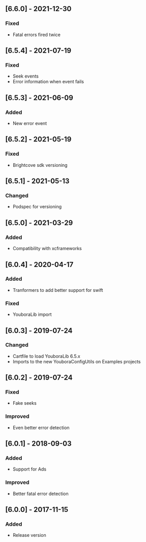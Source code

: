 ## [6.6.0] - 2021-12-30
### Fixed
- Fatal errors fired twice

## [6.5.4] - 2021-07-19
### Fixed
- Seek events
- Error information when event fails

## [6.5.3] - 2021-06-09
### Added
- New error event

## [6.5.2] - 2021-05-19
### Fixed
- Brightcove sdk versioning

## [6.5.1] - 2021-05-13
### Changed
- Podspec for versioning

## [6.5.0] - 2021-03-29
### Added
- Compatibility with xcframeworks

## [6.0.4] - 2020-04-17
### Added
- Tranformers to add better support for swift

### Fixed
- YouboraLib import

## [6.0.3] - 2019-07-24
### Changed
- Cartfile to load YouboraLib 6.5.x
- Imports to the new YouboraConfigUtils on Examples projects

## [6.0.2] - 2019-07-24
### Fixed
- Fake seeks

### Improved
- Even better error detection

## [6.0.1] - 2018-09-03
### Added
- Support for Ads

### Improved
- Better fatal error detection

## [6.0.0] - 2017-11-15
### Added
- Release version
